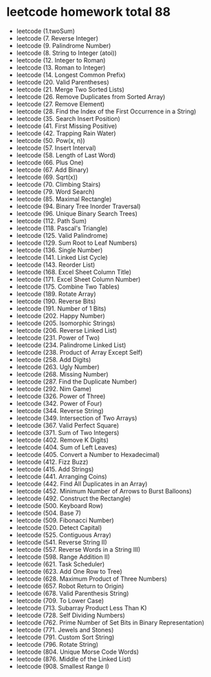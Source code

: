 # leetcode homework total 88
- leetcode (1.twoSum)
- leetcode (7. Reverse Integer)
- leetcode (9. Palindrome Number)
- leetcode (8. String to Integer (atoi))
- leetcode (12. Integer to Roman)
- leetcode (13. Roman to Integer)
- leetcode (14. Longest Common Prefix)
- leetcode (20. Valid Parentheses)
- leetcode (21. Merge Two Sorted Lists)
- leetcode (26. Remove Duplicates from Sorted Array)
- leetcode (27. Remove Element)
- leetcode (28. Find the Index of the First Occurrence in a String)
- leetcode (35. Search Insert Position)
- leetcode (41. First Missing Positive)
- leetcode (42. Trapping Rain Water)
- leetcode (50. Pow(x, n))
- leetcode (57. Insert Interval)
- leetcode (58. Length of Last Word)
- leetcode (66. Plus One)
- leetcode (67. Add Binary)
- leetcode (69. Sqrt(x))
- leetcode (70. Climbing Stairs)
- leetcode (79. Word Search)
- leetcode (85. Maximal Rectangle)
- leetcode (94. Binary Tree Inorder Traversal)
- leetcode (96. Unique Binary Search Trees)
- leetcode (112. Path Sum)
- leetcode (118. Pascal's Triangle)
- leetcode (125. Valid Palindrome)
- leetcode (129. Sum Root to Leaf Numbers)
- leetcode (136. Single Number)
- leetcode (141. Linked List Cycle)
- leetcode (143. Reorder List)
- leetcode (168. Excel Sheet Column Title)
- leetcode (171. Excel Sheet Column Number)
- leetcode (175. Combine Two Tables)
- leetcode (189. Rotate Array)
- leetcode (190. Reverse Bits)
- leetcode (191. Number of 1 Bits)
- leetcode (202. Happy Number)
- leetcode (205. Isomorphic Strings)
- leetcode (206. Reverse Linked List)
- leetcode (231. Power of Two)
- leetcode (234. Palindrome Linked List)
- leetcode (238. Product of Array Except Self)
- leetcode (258. Add Digits)
- leetcode (263. Ugly Number)
- leetcode (268. Missing Number)
- leetcode (287. Find the Duplicate Number)
- leetcode (292. Nim Game)
- leetcode (326. Power of Three)
- leetcode (342. Power of Four)
- leetcode (344. Reverse String)
- leetcode (349. Intersection of Two Arrays)
- leetcode (367. Valid Perfect Square)
- leetcode (371. Sum of Two Integers)
- leetcode (402. Remove K Digits)
- leetcode (404. Sum of Left Leaves)
- leetcode (405. Convert a Number to Hexadecimal)
- leetcode (412. Fizz Buzz)
- leetcode (415. Add Strings)
- leetcode (441. Arranging Coins)
- leetcode (442. Find All Duplicates in an Array)
- leetcode (452. Minimum Number of Arrows to Burst Balloons)
- leetcode (492. Construct the Rectangle)
- leetcode (500. Keyboard Row)
- leetcode (504. Base 7)
- leetcode (509. Fibonacci Number)
- leetcode (520. Detect Capital)
- leetcode (525. Contiguous Array)
- leetcode (541. Reverse String II)
- leetcode (557. Reverse Words in a String III)
- leetcode (598. Range Addition II)
- leetcode (621. Task Scheduler)
- leetcode (623. Add One Row to Tree)
- leetcode (628. Maximum Product of Three Numbers)
- leetcode (657. Robot Return to Origin)
- leetcode (678. Valid Parenthesis String)
- leetcode (709. To Lower Case)
- leetcode (713. Subarray Product Less Than K)
- leetcode (728. Self Dividing Numbers)
- leetcode (762. Prime Number of Set Bits in Binary Representation)
- leetcode (771. Jewels and Stones)
- leetcode (791. Custom Sort String)
- leetcode (796. Rotate String)
- leetcode (804. Unique Morse Code Words)
- leetcode (876. Middle of the Linked List)
- leetcode (908. Smallest Range I)

